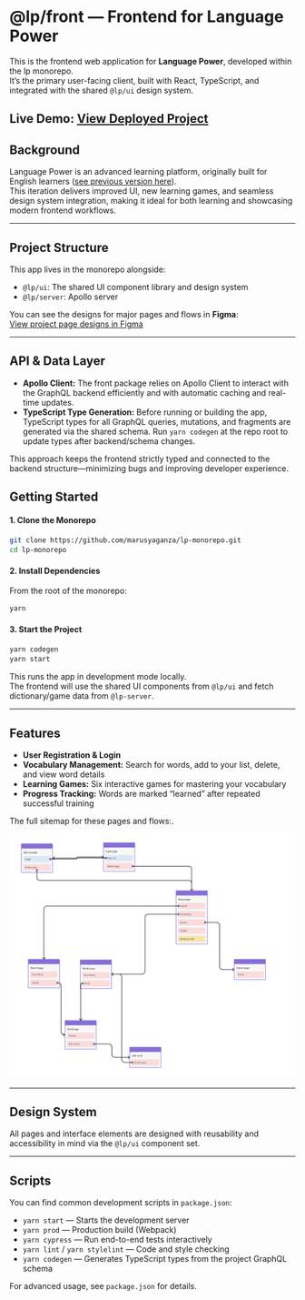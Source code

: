 # @lp/front — Frontend for Language Power

This is the frontend web application for **Language Power**, developed within the lp monorepo.  
It’s the primary user-facing client, built with React, TypeScript, and integrated with the shared `@lp/ui` design system.

## Live Demo: [View Deployed Project](https://lp-monorepo-1.onrender.com)

## Background

Language Power is an advanced learning platform, originally built for English learners ([see previous version here](https://github.com/marusyaganza/language-power)).  
This iteration delivers improved UI, new learning games, and seamless design system integration, making it ideal for both learning and showcasing modern frontend workflows.

---

## Project Structure

This app lives in the monorepo alongside:

- `@lp/ui`: The shared UI component library and design system
- `@lp/server`: Apollo server

You can see the designs for major pages and flows in **Figma**:  
[View project page designs in Figma](https://www.figma.com/design/uLznHs3pU0bQqy7Wwn3xQx/Design-system?node-id=2-228&t=cV9Um1WVsmJJoaFu-1)

---

## API & Data Layer

- **Apollo Client:** The front package relies on Apollo Client to interact with the GraphQL backend efficiently and with automatic caching and real-time updates.
- **TypeScript Type Generation:** Before running or building the app, TypeScript types for all GraphQL queries, mutations, and fragments are generated via the shared schema. Run `yarn codegen` at the repo root to update types after backend/schema changes.

This approach keeps the frontend strictly typed and connected to the backend structure—minimizing bugs and improving developer experience.

## Getting Started

#### 1. Clone the Monorepo

```bash
git clone https://github.com/marusyaganza/lp-monorepo.git
cd lp-monorepo
```

#### 2. Install Dependencies

From the root of the monorepo:

```bash
yarn
```

#### 3. Start the Project

```bash
yarn codegen
yarn start
```

This runs the app in development mode locally.  
The frontend will use the shared UI components from `@lp/ui` and fetch dictionary/game data from `@lp-server`.

---

## Features

- **User Registration & Login**
- **Vocabulary Management:** Search for words, add to your list, delete, and view word details
- **Learning Games:** Six interactive games for mastering your vocabulary
- **Progress Tracking:** Words are marked “learned” after repeated successful training

The full sitemap for these pages and flows:.

![Site map](docs/site-map.png)

---

## Design System

All pages and interface elements are designed with reusability and accessibility in mind via the `@lp/ui` component set.

---

## Scripts

You can find common development scripts in `package.json`:

- `yarn start` — Starts the development server
- `yarn prod` — Production build (Webpack)
- `yarn cypress` — Run end-to-end tests interactively
- `yarn lint` / `yarn stylelint` — Code and style checking
- `yarn codegen` — Generates TypeScript types from the project GraphQL schema

For advanced usage, see `package.json` for details.

